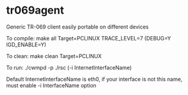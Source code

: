 # tr069agent
Generic TR-069 client easily portable on different devices

To compile: make all Target=PCLINUX TRACE_LEVEL=7 (DEBUG=Y IGD_ENABLE=Y) 

To clean: make clean Target=PCLINUX

To run: ./cwmpd -p ./rsc (-i InternetInterfaceName) 

Default InternetInterfaceName is eth0, if your interface is not this name, must enable -i InterfaceName option
